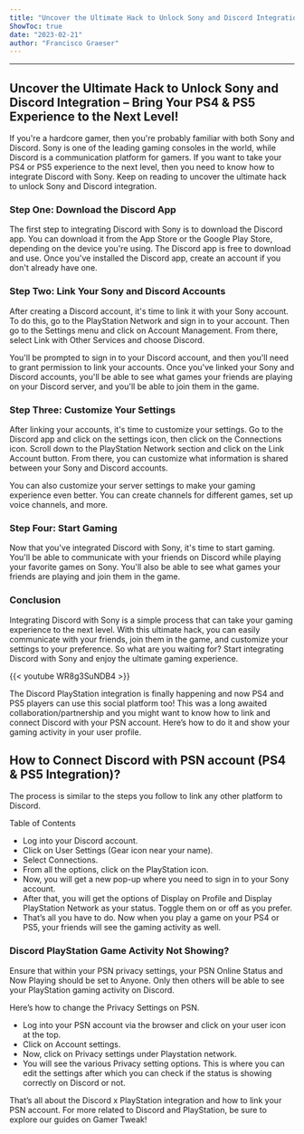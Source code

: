 ```yaml
---
title: "Uncover the Ultimate Hack to Unlock Sony and Discord Integration – Bring Your PS4 & PS5 Experience to the Next Level!"
ShowToc: true 
date: "2023-02-21"
author: "Francisco Graeser"
---
```

*****
## Uncover the Ultimate Hack to Unlock Sony and Discord Integration – Bring Your PS4 & PS5 Experience to the Next Level!

If you're a hardcore gamer, then you're probably familiar with both Sony and Discord. Sony is one of the leading gaming consoles in the world, while Discord is a communication platform for gamers. If you want to take your PS4 or PS5 experience to the next level, then you need to know how to integrate Discord with Sony. Keep on reading to uncover the ultimate hack to unlock Sony and Discord integration.

### Step One: Download the Discord App

The first step to integrating Discord with Sony is to download the Discord app. You can download it from the App Store or the Google Play Store, depending on the device you're using. The Discord app is free to download and use. Once you've installed the Discord app, create an account if you don't already have one.

### Step Two: Link Your Sony and Discord Accounts

After creating a Discord account, it's time to link it with your Sony account. To do this, go to the PlayStation Network and sign in to your account. Then go to the Settings menu and click on Account Management. From there, select Link with Other Services and choose Discord.

You'll be prompted to sign in to your Discord account, and then you'll need to grant permission to link your accounts. Once you've linked your Sony and Discord accounts, you'll be able to see what games your friends are playing on your Discord server, and you'll be able to join them in the game.

### Step Three: Customize Your Settings

After linking your accounts, it's time to customize your settings. Go to the Discord app and click on the settings icon, then click on the Connections icon. Scroll down to the PlayStation Network section and click on the Link Account button. From there, you can customize what information is shared between your Sony and Discord accounts.

You can also customize your server settings to make your gaming experience even better. You can create channels for different games, set up voice channels, and more.

### Step Four: Start Gaming

Now that you've integrated Discord with Sony, it's time to start gaming. You'll be able to communicate with your friends on Discord while playing your favorite games on Sony. You'll also be able to see what games your friends are playing and join them in the game.

### Conclusion

Integrating Discord with Sony is a simple process that can take your gaming experience to the next level. With this ultimate hack, you can easily communicate with your friends, join them in the game, and customize your settings to your preference. So what are you waiting for? Start integrating Discord with Sony and enjoy the ultimate gaming experience.

{{< youtube WR8g3SuNDB4 >}} 



The Discord PlayStation integration is finally happening and now PS4 and PS5 players can use this social platform too! This was a long awaited collaboration/partnership and you might want to know how to link and connect Discord with your PSN account. Here’s how to do it and show your gaming activity in your user profile.
 
## How to Connect Discord with PSN account (PS4 & PS5 Integration)?
 
The process is similar to the steps you follow to link any other platform to Discord.
 
Table of Contents
 
- Log into your Discord account.
 - Click on User Settings (Gear icon near your name).
 - Select Connections.
 - From all the options, click on the PlayStation icon.
 - Now, you will get a new pop-up where you need to sign in to your Sony account.
 - After that, you will get the options of Display on Profile and Display PlayStation Network as your status. Toggle them on or off as you prefer.
 - That’s all you have to do. Now when you play a game on your PS4 or PS5, your friends will see the gaming activity as well.

 
### Discord PlayStation Game Activity Not Showing?
 
Ensure that within your PSN privacy settings, your PSN Online Status and Now Playing should be set to Anyone. Only then others will be able to see your PlayStation gaming activity on Discord.
 
Here’s how to change the Privacy Settings on PSN.
 
- Log into your PSN account via the browser and click on your user icon at the top.
 - Click on Account settings.
 - Now, click on Privacy settings under Playstation network.
 - You will see the various Privacy setting options. This is where you can edit the settings after which you can check if the status is showing correctly on Discord or not.

 

 
That’s all about the Discord x PlayStation integration and how to link your PSN account. For more related to Discord and PlayStation, be sure to explore our guides on Gamer Tweak!




